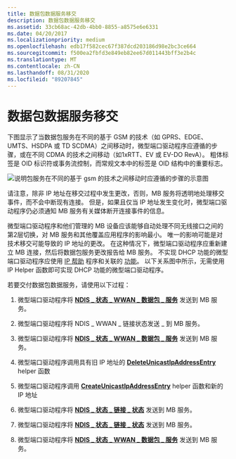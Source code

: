```yaml
---
title: 数据包数据服务移交
description: 数据包数据服务移交
ms.assetid: 33cb68ac-42db-4bb0-8855-a8575e6e6331
ms.date: 04/20/2017
ms.localizationpriority: medium
ms.openlocfilehash: edb17f582cec67f387dcd203186d98e2bc3ce664
ms.sourcegitcommit: f500ea2fbfd3e849eb82ee67d011443bff3e2b4c
ms.translationtype: MT
ms.contentlocale: zh-CN
ms.lasthandoff: 08/31/2020
ms.locfileid: "89207845"
---
```

# <a name="packet-data-service-handoffs"></a>数据包数据服务移交


下图显示了当数据包服务在不同的基于 GSM 的技术（如 GPRS、EDGE、UMTS、HSDPA 或 TD SCDMA）之间移动时，微型端口驱动程序应遵循的步骤，或在不同 CDMA 的技术之间移动（如1xRTT、EV 或 EV-DO RevA）。 粗体标签是 OID 标识符或事务流控制，而常规文本中的标签是 OID 结构中的重要标志。

![说明包服务在不同的基于 gsm 的技术之间移动时应遵循的步骤的示意图](images/wwanpacketdataservicehandoff.png)

请注意，除非 IP 地址在移交过程中发生更改，否则，MB 服务将透明地处理移交事件，而不会中断现有连接。 但是，如果且仅当 IP 地址发生变化时，微型端口驱动程序仍必须通知 MB 服务有关媒体断开连接事件的信息。

微型端口驱动程序和他们管理的 MB 设备应该能够自动处理不同无线接口之间的第2层切换，对 MB 服务和其他覆盖应用程序的影响最小。 唯一的影响可能是对技术移交可能导致的 IP 地址的更改。 在这种情况下，微型端口驱动程序应重新建立 MB 连接，然后将数据包服务更改报告给 MB 服务。 不实现 DHCP 功能的微型端口驱动程序应使用 [IP 帮助](ip-helper.md) 程序和关联的 [功能](./ip-helper.md)。 以下关系图中所示，无需使用 IP Helper 函数即可实现 DHCP 功能的微型端口驱动程序。

若要交付数据包数据服务，请使用以下过程：

1.  微型端口驱动程序将 [**NDIS \_ 状态 \_ WWAN \_ 数据包 \_ 服务**](./ndis-status-wwan-packet-service.md) 发送到 MB 服务。

2.  微型端口驱动程序将 NDIS \_ WWAN \_ 链接状态发送 \_ 到 MB 服务。

3.  微型端口驱动程序将 [**NDIS \_ 状态 \_ WWAN \_ 数据包 \_ 服务**](./ndis-status-wwan-packet-service.md) 发送到 MB 服务。

4.  微型端口驱动程序调用具有旧 IP 地址的 [**DeleteUnicastIpAddressEntry**](/previous-versions/windows/hardware/drivers/ff546370(v=vs.85)) helper 函数

5.  微型端口驱动程序调用 [**CreateUnicastIpAddressEntry**](/previous-versions/windows/hardware/drivers/ff546227(v=vs.85)) helper 函数和新的 IP 地址

6.  微型端口驱动程序将 [**NDIS \_ 状态 \_ 链接 \_ 状态**](./ndis-status-link-state.md) 发送到 MB 服务。

7.  微型端口驱动程序将 [**NDIS \_ 状态 \_ 链接 \_ 状态**](./ndis-status-link-state.md) 发送到 MB 服务。

8.  微型端口驱动程序将 [**NDIS \_ 状态 \_ WWAN \_ 数据包 \_ 服务**](./ndis-status-wwan-packet-service.md) 发送到 MB 服务。

 

